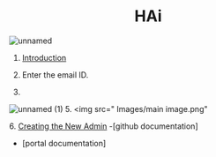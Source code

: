 <h1 align ="center"> HAi</h1>

![unnamed](https://github.com/user-attachments/assets/a57d1164-3820-4715-a610-b665b9d62e47)

1. [Introduction](https://github.com/onexrdev/portal/wiki/Introduction#introduction)
2. <p align="centr">Enter the email ID.</p>
4. <h1p1 align ="center">
![unnamed (1)](https://github.com/user-attachments/assets/64901884-fea0-4764-a74a-7d1ea0d53cc4)
5. <img src=" Images/main image.png"</p> 
6. [Creating the New Admin](https://github.com/onexrdev/portal/wiki/OneXR-Portal#1-creating-the-new-client-admin)
-[github documentation]
- [portal documentation]

